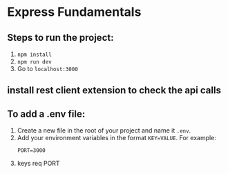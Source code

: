 # Express Fundamentals

## Steps to run the project:

1. `npm install`
2. `npm run dev` 
3. Go to `localhost:3000`

## install rest client extension to check the api calls

## To add a .env file:
1. Create a new file in the root of your project and name it `.env`.
2. Add your environment variables in the format `KEY=VALUE`. For example:
   ```
   PORT=3000
   ```
3. keys req PORT 
